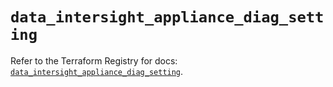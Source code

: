 # `data_intersight_appliance_diag_setting`

Refer to the Terraform Registry for docs: [`data_intersight_appliance_diag_setting`](https://registry.terraform.io/providers/ciscodevnet/intersight/1.0.71/docs/data-sources/appliance_diag_setting).
